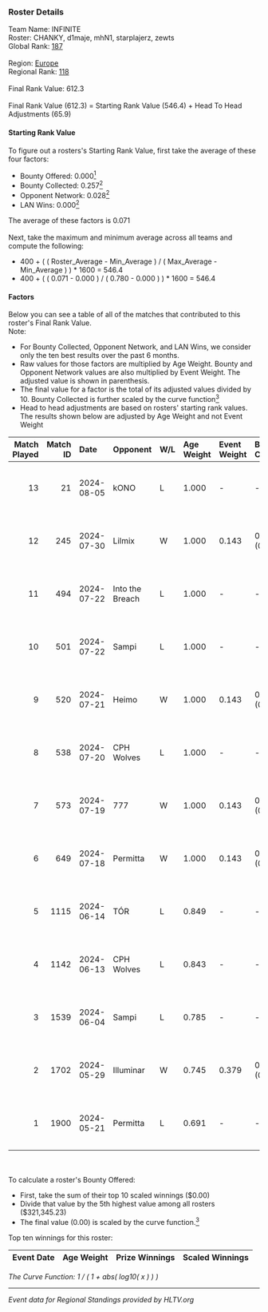 ### Roster Details<br />
Team Name: INFINITE<br />
Roster: CHANKY, d1maje, mhN1, starplajerz, zewts<br />
Global Rank: [187](../standings_global.md)<br />
<br />
Region: [Europe]( ../standings_europe.md)<br />
Regional Rank: [118]( ../standings_europe.md)<br />
<br />
Final Rank Value:  612.3<br />
<br />
Final Rank Value (612.3) = Starting Rank Value (546.4) + Head To Head Adjustments (65.9)<br />

#### Starting Rank Value<br />
To figure out a rosters's Starting Rank Value, first take the average of these four factors:<br />
- Bounty Offered: 0.000[<sup>1</sup>](#table2)
- Bounty Collected: 0.257[<sup>2</sup>](#table1)
- Opponent Network: 0.028[<sup>2</sup>](#table1)
- LAN Wins: 0.000[<sup>2</sup>](#table1)

The average of these factors is 0.071<br />
<br />
Next, take the maximum and minimum average across all teams and compute the following:<br />
- 400 + ( ( Roster_Average - Min_Average ) / ( Max_Average - Min_Average ) ) * 1600 = 546.4
- 400 + ( ( 0.071 - 0.000 ) / ( 0.780 - 0.000 ) ) * 1600 = 546.4


#### Factors<br />
Below you can see a table of all of the matches that contributed to this roster's Final Rank Value.<br />
Note:<br />

- For Bounty Collected, Opponent Network, and LAN Wins, we consider only the ten best results over the past 6 months.
- Raw values for those factors are multiplied by Age Weight. Bounty and Opponent Network values are also multiplied by Event Weight. The adjusted value is shown in parenthesis.
- The final value for a factor is the total of its adjusted values divided by 10. Bounty Collected is further scaled by the curve function[<sup>3</sup>](#curveFunction)
- Head to head adjustments are based on rosters' starting rank values. The results shown below are adjusted by Age Weight and not Event Weight
<span id="table1"></span><br />


| Match Played | Match ID | Date       | Opponent        | W/L | Age Weight | Event Weight | Bounty Collected | Opponent Network | LAN Wins  | H2H Adj. | Roster                                   |
| -: | -: | :- | :- | :- | :- | :- | :- | :- | :- | -: | :- |
|           13 |       21 | 2024-08-05 | kONO            | L   | 1.000      | -            | -                | -                | -         |    -7.06 | CHANKY, d1maje, mhN1, starplajerz, zewts |
|           12 |      245 | 2024-07-30 | Lilmix          | W   | 1.000      | 0.143        | 0.023 (0.003)    | 0.097 (0.014)    | 0 (0.000) |    25.22 | CHANKY, d1maje, mhN1, starplajerz, zewts |
|           11 |      494 | 2024-07-22 | Into the Breach | L   | 1.000      | -            | -                | -                | -         |   -11.75 | CHANKY, d1maje, mhN1, starplajerz, zewts |
|           10 |      501 | 2024-07-22 | Sampi           | L   | 1.000      | -            | -                | -                | -         |    -5.38 | CHANKY, d1maje, mhN1, starplajerz, zewts |
|            9 |      520 | 2024-07-21 | Heimo           | W   | 1.000      | 0.143        | 0.006 (0.001)    | 0.106 (0.015)    | 0 (0.000) |    17.89 | CHANKY, d1maje, mhN1, starplajerz, zewts |
|            8 |      538 | 2024-07-20 | CPH Wolves      | L   | 1.000      | -            | -                | -                | -         |    -6.24 | CHANKY, d1maje, mhN1, starplajerz, zewts |
|            7 |      573 | 2024-07-19 | 777             | W   | 1.000      | 0.143        | 0.015 (0.002)    | 0.177 (0.025)    | 0 (0.000) |    20.29 | CHANKY, d1maje, mhN1, starplajerz, zewts |
|            6 |      649 | 2024-07-18 | Permitta        | W   | 1.000      | 0.143        | 0.023 (0.003)    | 0.901 (0.129)    | 0 (0.000) |    27.90 | CHANKY, d1maje, mhN1, starplajerz, zewts |
|            5 |     1115 | 2024-06-14 | TÓR             | L   | 0.849      | -            | -                | -                | -         |    -3.35 | CHANKY, d1maje, mhN1, starplajerz, zewts |
|            4 |     1142 | 2024-06-13 | CPH Wolves      | L   | 0.843      | -            | -                | -                | -         |    -5.58 | CHANKY, d1maje, mhN1, starplajerz, zewts |
|            3 |     1539 | 2024-06-04 | Sampi           | L   | 0.785      | -            | -                | -                | -         |    -2.93 | d1maje, mhN1, starplajerz, waZz, zewts   |
|            2 |     1702 | 2024-05-29 | Illuminar       | W   | 0.745      | 0.379        | 0.012 (0.003)    | 0.347 (0.098)    | 0 (0.000) |    19.62 | d1maje, mhN1, starplajerz, waZz, zewts   |
|            1 |     1900 | 2024-05-21 | Permitta        | L   | 0.691      | -            | -                | -                | -         |    -2.74 | d1maje, mhN1, starplajerz, waZz, zewts   |

<br />
<span id="table2"></span><br />
To calculate a roster's Bounty Offered:<br />

- First, take the sum of their top 10 scaled winnings ($0.00)
- Divide that value by the 5th highest value among all rosters ($321,345.23)
- The final value (0.00) is scaled by the curve function.[<sup>3</sup>](#curveFunction)

Top ten winnings for this roster:<br />

| Event Date | Age Weight | Prize Winnings | Scaled Winnings |
| :- | -: | :- | :- |


<span id="curveFunction"></span>_The Curve Function: 1 / ( 1 + abs( log10( x ) ) )_<br />

---
_Event data for Regional Standings provided by HLTV.org_<br />
